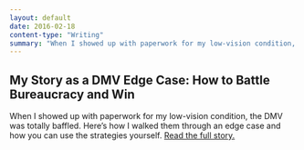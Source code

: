 ```yaml
---
layout: default
date: 2016-02-18
content-type: "Writing"
summary: "When I showed up with paperwork for my low-vision condition, the DMV was totally baffled. Here’s how I walked them through an edge case and how you can use the strategies yourself."
---
```


## My Story as a DMV Edge Case: How to Battle Bureaucracy and Win

When I showed up with paperwork for my low-vision condition, the DMV was totally baffled. Here’s how I walked them through an edge case and how you can use the strategies yourself. [Read the full story.](https://www.propublica.org/article/my-story-as-a-dmv-edge-case-how-to-battle-bureaucracy-and-win)
